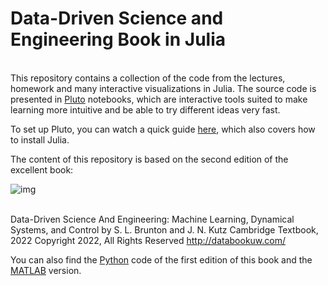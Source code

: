 # Data-Driven Science and Engineering Book in Julia

\
This repository contains a collection of the code from the lectures, homework and many interactive visualizations in Julia. The source code is presented in [Pluto](https://www.youtube.com/watch?v=IAF8DjrQSSk&ab_channel=TheJuliaProgrammingLanguage) notebooks, which are interactive tools suited to make learning more intuitive and be able to try different ideas very fast.

To set up Pluto, you can watch a quick guide [here](https://www.youtube.com/watch?v=OOjKEgbt8AI&t=1s&ab_channel=TheJuliaProgrammingLanguage), which also covers how to install Julia.

The content of this repository is based on the second edition of the excellent book:

![img](https://github.com/RayleighLord/DataDrivenScienceBook.jl/blob/main/data/home_image.jpg?raw=true)

\
Data-Driven Science And Engineering: Machine Learning, Dynamical Systems, and Control
by S. L. Brunton and J. N. Kutz
Cambridge Textbook, 2022
Copyright 2022, All Rights Reserved
<http://databookuw.com/>

You can also find the [Python](https://github.com/dynamicslab/databook_python) code of the first edition of this book and the [MATLAB](https://github.com/dynamicslab/databook_matlab) version.
